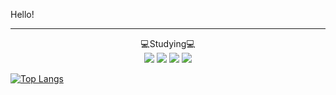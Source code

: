 Hello!

<hr/>

<div align=center>💻Studying💻</div>

<div align=center>
<img src="https://img.shields.io/badge/HTML5-E34F26?style=flat-square&logo=HTML5&logoColor=white"/>
<img src="https://img.shields.io/badge/CSS3-1572B66?style=flat-square&logo=CSS3&logoColor=white"/>
<img src="https://img.shields.io/badge/JavaScript-F7DF1E?style=flat-square&logo=JavaScript&logoColor=white"/>
<img src="https://img.shields.io/badge/React-61DAFB?style=flat-square&logo=React&logoColor=white"/>
</div>

[![Top Langs](https://github-readme-stats.vercel.app/api/top-langs/?username=y007in&layout=compact)](https://github.com/y007in/github-readme-stats)

